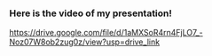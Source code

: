 ### Here is the video of my presentation!
https://drive.google.com/file/d/1aMXSoR4rn4FjLO7_-Noz07W8ob2zug0z/view?usp=drive_link
